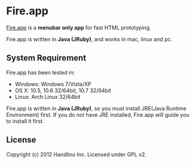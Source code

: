 # Fire.app

[Fire.app][compassapp] is a **menubar only app** for fast HTML prototyping.

Fire.app is written in **Java (JRuby)**, and works in mac, linux and pc.

## System Requirement

Fire.app has been tested in:

* Windows: Windows 7/Vista/XP
* OS X: 10.5, 10.6 32/64bit, 10.7 32/64bit
* Linux: Arch Linux 32/64bit

Fire.app is written in **Java (JRuby)**, so you must install JRE(Java Runtime Environment) first. If you do not have JRE installed, Fire.app will guide you to install it first.

## License

Copyright (c) 2012 Handlino Inc.
Licensed under GPL v2.

[compassapp]: http://compass.handlino.com/
[compassapp-github]: http://github.com/handlino/compassapp
[sass]: http://sass-lang.com/
[compass]: http://compass-style.org/